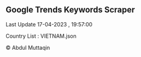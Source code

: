 

## Google Trends Keywords Scraper 
 
Last Update 17-04-2023 , 19:57:00

Country List :
VIETNAM.json



© Abdul Muttaqin 
